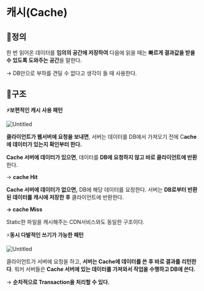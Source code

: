 # 캐시(Cache)

## 📌정의

한 번 읽어온 데이터를 **임의의 공간에 저장하여** 다음에 읽을 때는 **빠르게 결과값을 받을 수 있도록 도와주는 공간**을 말한다. 

→ DB만으로 부하를 견딜 수 없다고 생각이 들 때 사용한다.

## 📄구조

**⚡보편적인 캐시 사용 패턴**

![Untitled](https://s3-us-west-2.amazonaws.com/secure.notion-static.com/6599fe60-2620-44d2-b089-e87835f4a9f3/Untitled.png)

**클라이언트가 웹서버에 요청을 보내면**, 서버는 데이터를 DB에서 가져오기 전에 C**ache에 데이터가 있는지 확인부터 한다.** 

**Cache 서버에 데이터가 있으면**, 데이터를 **DB에 요청하지 않고 바로 클라이언트에 반환**한다. 

→ **cache Hit**

**Cache 서버에 데이터가 없으면,** DB에 해당 데이터를 요청한다. 서버는 **DB로부터 반환된 데이터를 캐시에 저장한 후** 클라이언트에 반환한다. 

**→ cache Miss**

Static한 파일을 캐시해주는 CDN서비스와도 동일한 구조이다.

⚡**동시 다발적인 쓰기가 가능한 패턴**

![Untitled](https://s3-us-west-2.amazonaws.com/secure.notion-static.com/793d0c69-14c9-4322-8ff8-3e1dc5553bb9/Untitled.png)

클라이언트가 서버에 요청을 하고, **서버는 Cache에 데이터를 쓴 후 바로 결과를 리턴한다**. 워커 서버들은 **Cache 서버에 있는 데이터를 가져와서 작업을 수행하고 DB에 쓴다.** 

→ **순차적으로 Transaction을 처리할 수 있다.**
